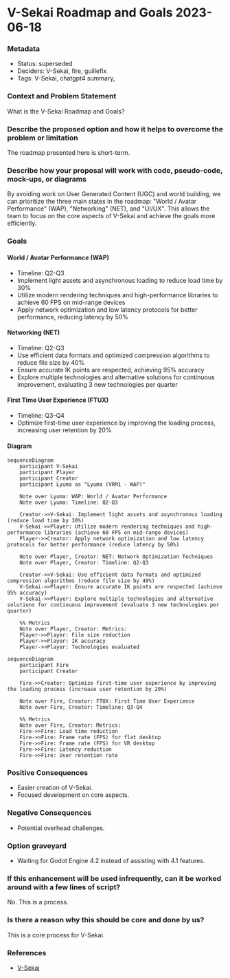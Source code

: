 # V-Sekai Roadmap and Goals 2023-06-18

### Metadata

- Status: superseded
- Deciders: V-Sekai, fire, guillefix
- Tags: V-Sekai, chatgpt4 summary,

### Context and Problem Statement

What is the V-Sekai Roadmap and Goals?

### Describe the proposed option and how it helps to overcome the problem or limitation

The roadmap presented here is short-term.

### Describe how your proposal will work with code, pseudo-code, mock-ups, or diagrams

By avoiding work on User Generated Content (UGC) and world building, we can prioritize the three main states in the roadmap: "World / Avatar Performance" (WAP), "Networking" (NET), and "UI/UX". This allows the team to focus on the core aspects of V-Sekai and achieve the goals more efficiently.

### Goals

#### World / Avatar Performance (WAP)

- Timeline: Q2-Q3
- Implement light assets and asynchronous loading to reduce load time by 30%
- Utilize modern rendering techniques and high-performance libraries to achieve 60 FPS on mid-range devices
- Apply network optimization and low latency protocols for better performance, reducing latency by 50%

#### Networking (NET)

- Timeline: Q2-Q3
- Use efficient data formats and optimized compression algorithms to reduce file size by 40%
- Ensure accurate IK points are respected, achieving 95% accuracy
- Explore multiple technologies and alternative solutions for continuous improvement, evaluating 3 new technologies per quarter

#### First Time User Experience (FTUX)

- Timeline: Q3-Q4
- Optimize first-time user experience by improving the loading process, increasing user retention by 20%

#### Diagram

```mermaid
sequenceDiagram
    participant V-Sekai
    participant Player
    participant Creator
    participant Lyuma as "Lyuma (VRM1 - WAP)"

    Note over Lyuma: WAP: World / Avatar Performance
    Note over Lyuma: Timeline: Q2-Q3

    Creator->>V-Sekai: Implement light assets and asynchronous loading (reduce load time by 30%)
    V-Sekai->>Player: Utilize modern rendering techniques and high-performance libraries (achieve 60 FPS on mid-range devices)
    Player->>Creator: Apply network optimization and low latency protocols for better performance (reduce latency by 50%)

    Note over Player, Creator: NET: Network Optimization Techniques
    Note over Player, Creator: Timeline: Q2-Q3

    Creator->>V-Sekai: Use efficient data formats and optimized compression algorithms (reduce file size by 40%)
    V-Sekai->>Player: Ensure accurate IK points are respected (achieve 95% accuracy)
    V-Sekai->>Player: Explore multiple technologies and alternative solutions for continuous improvement (evaluate 3 new technologies per quarter)

    %% Metrics
    Note over Player, Creator: Metrics:
    Player->>Player: File size reduction
    Player->>Player: IK accuracy
    Player->>Player: Technologies evaluated

```

```mermaid
sequenceDiagram
    participant Fire
    participant Creator

    Fire->>Creator: Optimize first-time user experience by improving the loading process (increase user retention by 20%)

    Note over Fire, Creator: FTUX: First Time User Experience
    Note over Fire, Creator: Timeline: Q3-Q4

    %% Metrics
    Note over Fire, Creator: Metrics:
    Fire->>Fire: Load time reduction
    Fire->>Fire: Frame rate (FPS) for flat desktop
    Fire->>Fire: Frame rate (FPS) for VR desktop
    Fire->>Fire: Latency reduction
    Fire->>Fire: User retention rate
```

### Positive Consequences

- Easier creation of V-Sekai.
- Focused development on core aspects.

### Negative Consequences

- Potential overhead challenges.

### Option graveyard

- Waiting for Godot Engine 4.2 instead of assisting with 4.1 features.

### If this enhancement will be used infrequently, can it be worked around with a few lines of script?

No. This is a process.

### Is there a reason why this should be core and done by us?

This is a core process for V-Sekai.

### References

- [V-Sekai](https://v-sekai.org/)
